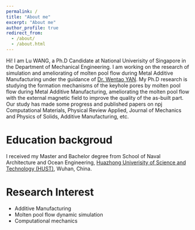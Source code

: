 ```yaml
---
permalink: /
title: "About me"
excerpt: "About me"
author_profile: true
redirect_from: 
  - /about/
  - /about.html
---
```


Hi! I am Lu WANG, a Ph.D Candidate at National Univerisity of Singapore in the Department of Mechanical Engineering. I am working on the research of simulation and ameliorating of molten pool flow during Metal Additive Manufacturing under the guidance of [Dr. Wentao YAN](https://cde.nus.edu.sg/me/staff/yan-wentao/). My Ph.D research is studying the formation mechanisms of the keyhole pores by molten pool flow during Metal Additive Manufacturing, ameliorating the molten pool flow with the external magnetic field to improve the quality of the as-built part. Our study has made some progress and published papers on npj Computational Materials, Physical Review Applied, Journal of Mechanics and Physics of Solids, Additive Manufacturing, etc.

Education backgroud
======
I received my Master and Bachelor degree from School of Naval Architecture and Ocean Engineering, [Huazhong Univerisity of Science and Technology (HUST)](https://www.hust.edu.cn/), Wuhan, China.

Research Interest
======
* Additive Manufacturing
* Molten pool flow dynamic simulation
* Computational mechanics

